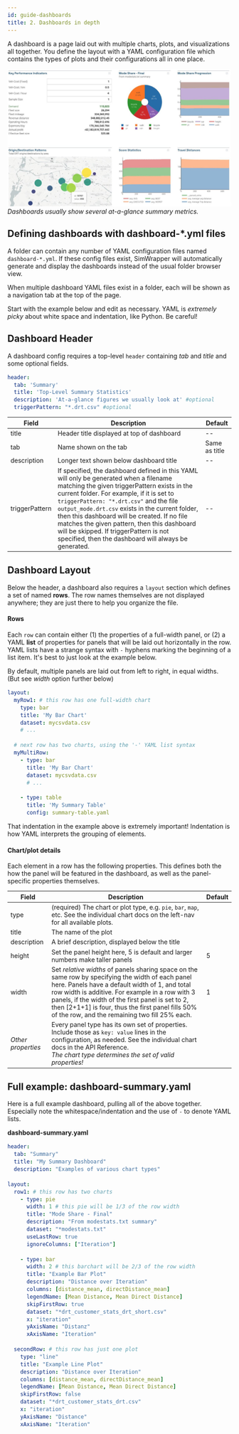 ```yaml
---
id: guide-dashboards
title: 2. Dashboards in depth
---
```


A dashboard is a page laid out with multiple charts, plots, and visualizations all together. You define the layout with a YAML configuration file which contains the types of plots and their configurations all in one place.

![Dashboard example](assets/dashboard.jpg)
_Dashboards usually show several at-a-glance summary metrics._

## Defining dashboards with dashboard-*.yml files

A folder can contain any number of YAML configuration files named `dashboard-*.yml`. If these config files exist, SimWrapper will automatically generate and display the dashboards instead of the usual folder browser view.

When multiple dashboard YAML files exist in a folder, each will be shown as a navigation tab at the top of the page.

Start with the example below and edit as necessary. YAML is _extremely picky_ about white space and indentation, like Python. Be careful!

## Dashboard Header

A dashboard config requires a top-level `header` containing _tab_ and _title_ and some optional fields.

```yaml
header:
  tab: 'Summary'
  title: 'Top-Level Summary Statistics'
  description: 'At-a-glance figures we usually look at' #optional
  triggerPattern: "*.drt.csv" #optional
```

|**Field**|**Description**|**Default**|
|---------|---------------|-----------|
|title|Header title displayed at top of dashboard|--|
|tab|Name shown on the tab|Same as title|
|description|Longer text shown below dashboard title|--|
|triggerPattern|If specified, the dashboard defined in this YAML will only be generated when a filename matching the given triggerPattern exists in the current folder. For example, if it is set to `triggerPattern: "*.drt.csv"` and the file `output_mode.drt.csv` exists in the current folder, then this dashboard will be created. If no file matches the given pattern, then this dashboard will be skipped. If triggerPattern is not specified, then the dashboard will always be generated.|--|

## Dashboard Layout

Below the header, a dashboard also requires a `layout` section which defines a set of named **rows**. The row names themselves are not displayed anywhere; they are just there to help you organize the file.

#### Rows

Each `row` can contain either (1) the properties of a full-width panel, or (2) a YAML **list** of properties for panels that will be laid out horizontally in the row. YAML lists have a strange syntax with `-` hyphens marking the beginning of a list item. It's best to just look at the example below.

By default, multiple panels are laid out from left to right, in equal widths. (But see _width_ option further below)

```yaml
layout:
  myRow1: # this row has one full-width chart
    type: bar
    title: 'My Bar Chart'
    dataset: mycsvdata.csv
    # ...

  # next row has two charts, using the '-' YAML list syntax
  myMultiRow:
    - type: bar
      title: 'My Bar Chart'
      dataset: mycsvdata.csv
      # ...

    - type: table
      title: 'My Summary Table'
      config: summary-table.yaml
```

That indentation in the example above is extremely important! Indentation is how YAML interprets the grouping of elements.

#### Chart/plot details

Each element in a row has the following properties. This defines both the how the panel will be featured in the dashboard, as well as the panel-specific properties themselves.

|**Field**|**Description**|**Default**|
|---------|---------------|-----------|
|type| (required) The chart or plot type, e.g. `pie`, `bar`, `map`, etc. See the individual chart docs on the left-nav for all available plots.||
|title|The name of the plot||
|description|A brief description, displayed below the title||
|height|Set the panel height here, 5 is default and larger numbers make taller panels | 5 |
|width|Set _relative widths_ of panels sharing space on the same row by specifying the width of each panel here. Panels have a default width of 1, and total row width is additive. For example in a row with 3 panels, if the width of the first panel is set to 2, then [2+1+1] is four, thus the first panel fills 50% of the row, and the remaining two fill 25% each. | 1 |
|_Other properties_|Every panel type has its own set of properties. Include those as `key: value` lines in the configuration, as needed. See the individual chart docs in the API Reference.<br/> _The chart type determines the set of valid properties!_||

## Full example: dashboard-summary.yaml

Here is a full example dashboard, pulling all of the above together. Especially note the whitespace/indentation and the use of `-` to denote YAML lists.

**dashboard-summary.yaml**
```yaml
header:
  tab: "Summary"
  title: "My Summary Dashboard"
  description: "Examples of various chart types"

layout:
  row1: # this row has two charts
    - type: pie
      width: 1 # this pie will be 1/3 of the row width
      title: "Mode Share - Final"
      description: "From modestats.txt summary"
      dataset: "*modestats.txt"
      useLastRow: true
      ignoreColumns: ["Iteration"]

    - type: bar
      width: 2 # this barchart will be 2/3 of the row width
      title: "Example Bar Plot"
      description: "Distance over Iteration"
      columns: [distance_mean, directDistance_mean]
      legendName: [Mean Distance, Mean Direct Distance]
      skipFirstRow: true
      dataset: "*drt_customer_stats_drt_short.csv"
      x: "iteration"
      yAxisName: "Distanz"
      xAxisName: "Iteration"

  secondRow: # this row has just one plot
    type: "line"
    title: "Example Line Plot"
    description: "Distance over Iteration"
    columns: [distance_mean, directDistance_mean]
    legendName: [Mean Distance, Mean Direct Distance]
    skipFirstRow: false
    dataset: "*drt_customer_stats_drt.csv"
    x: "iteration"
    yAxisName: "Distance"
    xAxisName: "Iteration"
```
